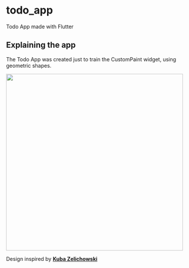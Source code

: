 # todo_app

Todo App made with Flutter

## Explaining the app

The Todo App was created just to train the CustomPaint widget, using geometric shapes.

<img height="480px" src="https://user-images.githubusercontent.com/5226773/74095440-8fd4e000-4acf-11ea-89c8-bf79d7d0fa6f.png">

Design inspired by [**Kuba Zelichowski**](https://dribbble.com/shots/7158377-Task-Manager-App-v-2?utm_source=Clipboard_Shot&utm_campaign=kubazelichowski&utm_content=Task%20Manager%20App%20v.2&utm_medium=Social_Share)
